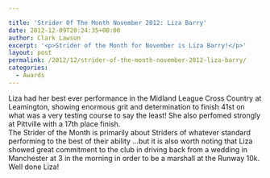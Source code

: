```yaml
---

title: 'Strider Of The Month November 2012: Liza Barry'
date: 2012-12-09T20:24:35+00:00
author: Clark Lawson
excerpt: '<p>Strider of the Month for November is Liza Barry!</p>'
layout: post
permalink: /2012/12/strider-of-the-month-november-2012-liza-barry/
categories:
  - Awards
---
```

Liza had her best ever performance in the Midland League Cross Country at Leamington, showing enormous grit and determination to finish 41st on what was a very testing course to say the least! She also perfomed strongly at Pittville with a 17th place finish.  
The Strider of the Month is primarily about Striders of whatever standard performing to the best of their ability &#8230;but it is also worth noting that Liza showed great commitment to the club in driving back from a wedding in Manchester at 3 in the morning in order to be a marshall at the Runway 10k.  
Well done Liza!